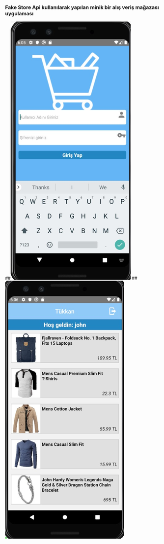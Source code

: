 ### Fake Store Api kullanılarak yapılan minik bir alış veriş mağazası uygulaması 
##![](Screenshot_5.jpg)
##![](Screenshot_6.jpg)
